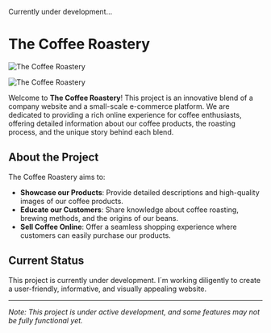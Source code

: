 Currently under development...



# The Coffee Roastery

![The Coffee Roastery](https://res.cloudinary.com/dkgoszhfr/image/upload/v1717544872/vmziyaocw8gjqtbejkab.png)

![The Coffee Roastery](https://res.cloudinary.com/dkgoszhfr/image/upload/v1717544870/uowkytgenc8p1ks6nwo3.png)

Welcome to **The Coffee Roastery**! This project is an innovative blend of a company website and a small-scale e-commerce platform. We are dedicated to providing a rich online experience for coffee enthusiasts, offering detailed information about our coffee products, the roasting process, and the unique story behind each blend.

## About the Project

The Coffee Roastery aims to:

- **Showcase our Products**: Provide detailed descriptions and high-quality images of our coffee products.
- **Educate our Customers**: Share knowledge about coffee roasting, brewing methods, and the origins of our beans.
- **Sell Coffee Online**: Offer a seamless shopping experience where customers can easily purchase our products.

## Current Status

This project is currently under development. I´m working diligently to create a user-friendly, informative, and visually appealing website.

---

*Note: This project is under active development, and some features may not be fully functional yet.*
